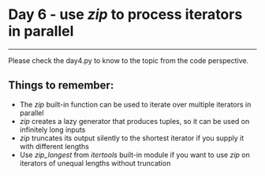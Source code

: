 # Day 6 - use _zip_ to process iterators in parallel

---

Please check the day4.py to know to the topic from the code perspective.

## Things to remember:

-   The _zip_ built-in function can be used to iterate over multiple iterators in parallel
-   _zip_ creates a lazy generator that produces tuples, so it can be used on infinitely long inputs
-   _zip_ truncates its output silently to the shortest iterator if you supply it with different lengths
-   Use _zip_longest_ from _itertools_ built-in module if you want to use _zip_ on iterators of unequal lengths without truncation
